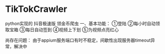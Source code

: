 # TikTokCrawler
python实现的 抖音极速版 领金币爬虫
一、基本功能：
①登陆
②每小时自动领取宝箱
③每日自动签到
④视频上下划
⑤为视频点亮红心

尚存在问题：
由于appium服务端口有时不稳定，间歇性出现服务器timeout异常，解决中
